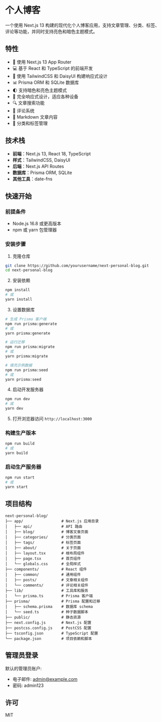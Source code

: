 # 个人博客

一个使用 Next.js 13 构建的现代化个人博客应用，支持文章管理、分类、标签、评论等功能，并同时支持亮色和暗色主题模式。

## 特性

- 🚀 使用 Next.js 13 App Router
- 💻 基于 React 和 TypeScript 的前端开发
- 🎨 使用 TailwindCSS 和 DaisyUI 构建响应式设计
- 📊 Prisma ORM 和 SQLite 数据库
- 🌓 支持暗色和亮色主题模式
- 📱 完全响应式设计，适应各种设备
- 🔍 文章搜索功能
- 💬 评论系统
- 📝 Markdown 文章内容
- 📂 分类和标签管理

## 技术栈

- **前端**：Next.js 13, React 18, TypeScript
- **样式**：TailwindCSS, DaisyUI
- **后端**：Next.js API Routes
- **数据库**：Prisma ORM, SQLite
- **其他工具**：date-fns

## 快速开始

### 前提条件

- Node.js 16.8 或更高版本
- npm 或 yarn 包管理器

### 安装步骤

1. 克隆仓库

```bash
git clone https://github.com/yourusername/next-personal-blog.git
cd next-personal-blog
```

2. 安装依赖

```bash
npm install
# 或
yarn install
```

3. 设置数据库

```bash
# 生成 Prisma 客户端
npm run prisma:generate
# 或
yarn prisma:generate

# 运行迁移
npm run prisma:migrate
# 或
yarn prisma:migrate

# 填充示例数据
npm run prisma:seed
# 或
yarn prisma:seed
```

4. 启动开发服务器

```bash
npm run dev
# 或
yarn dev
```

5. 打开浏览器访问 `http://localhost:3000`

### 构建生产版本

```bash
npm run build
# 或
yarn build
```

### 启动生产服务器

```bash
npm run start
# 或
yarn start
```

## 项目结构

```
next-personal-blog/
├── app/                 # Next.js 应用目录
│   ├── api/             # API 路由
│   ├── blog/            # 博客文章页面
│   ├── categories/      # 分类页面
│   ├── tags/            # 标签页面
│   ├── about/           # 关于页面
│   ├── layout.tsx       # 根布局组件
│   ├── page.tsx         # 首页组件
│   └── globals.css      # 全局样式
├── components/          # React 组件
│   ├── common/          # 通用组件
│   ├── posts/           # 文章相关组件
│   └── comments/        # 评论相关组件
├── lib/                 # 工具库和服务
│   └── prisma.ts        # Prisma 客户端
├── prisma/              # Prisma 配置和迁移
│   ├── schema.prisma    # 数据库 schema
│   └── seed.ts          # 种子数据脚本
├── public/              # 静态资源
├── next.config.js       # Next.js 配置
├── postcss.config.js    # PostCSS 配置
├── tsconfig.json        # TypeScript 配置
└── package.json         # 项目依赖和脚本
```

## 管理员登录

默认的管理员账户:

- 电子邮件: admin@example.com
- 密码: admin123

## 许可

MIT
